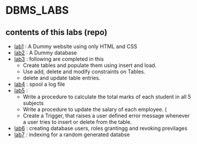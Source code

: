 # DBMS_LABS
## contents of this labs (repo)

- [lab1](https://github.com/lordcod99/DBMS_LABS/tree/main/lab1) : A Dummy website using only HTML and CSS
- [lab2](https://github.com/lordcod99/DBMS_LABS/tree/main/lab2) : A Dummy database
- [lab3](https://github.com/lordcod99/DBMS_LABS/tree/main/lab3) : following are completed in this 
  - Create tables and populate them using insert and load.
  - Use add, delete and modify constraints on Tables.
  - delete and update table entries.
- [lab4](https://github.com/lordcod99/DBMS_LABS/tree/main/lab4) : spool a log file 
- [lab5](https://github.com/lordcod99/DBMS_LABS/tree/main/lab5) : 
  - Write a procedure to calculate the total marks of each student in all 5 subjects
  - Write a procedure to update the salary of each employee. (
  - Create a Trigger, that raises a user defined error message whenever a user tries to insert or
    delete from the table.
- [lab6](https://github.com/lordcod99/DBMS_LABS/tree/main/lab6) : creating database users, roles grantingg and revoking previlages 
- [lab7](https://github.com/lordcod99/DBMS_LABS/tree/main/lab8) : indexing for a random generated databse 
